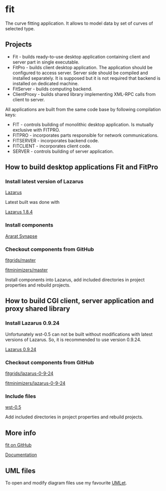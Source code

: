 # fit

The curve fitting application. It allows to model data by set of curves of selected type.

## Projects

- Fit - builds ready-to-use desktop application containing client and server part in single executable.
- FitPro - builds client desktop application. The application should be configured to access server. 
Server side should be compiled and installed separately. It is supposed but it is not required that
backend is installed on dedicated machine.
- FitServer - builds computing backend.
- ClientProxy - builds shared library implementing XML-RPC calls from client to server.

All applications are built from the same code base by following compilation keys:
- FIT - controls building of monolithic desktop application. Is mutually exclusive with FITPRO.
- FITPRO - incorporates parts responsible for network communications.
- FITSERVER - incorporates backend code.
- FITCLIENT - incorporates client code.
- SERVER - controls building of server application.

## How to build desktop applications Fit and FitPro

### Install latest version of Lazarus

[Lazarus](https://www.lazarus-ide.org/index.php?page=downloads)

Latest built was done with

[Lazarus 1.8.4](https://sourceforge.net/projects/lazarus/files/Lazarus%20Windows%2064%20bits/Lazarus%201.8.4/lazarus-1.8.4-fpc-3.0.4-win64.exe/download)

### Install components

[Ararat Synapse](http://www.ararat.cz/synapse/doku.php/download)

### Checkout components from GitHub

[fitgrids/master](https://github.com/dvmorozov/fitgrids/tree/master)

[fitminimizers/master](https://github.com/dvmorozov/fitminimizers/tree/master)

Install components into Lazarus, add included directories in project properties and rebuild projects.

## How to build CGI client, server application and proxy shared library

### Install Lazarus 0.9.24

Unfortunately wst-0.5 can not be built without modifications with latest versions of Lazarus.
So, it is recommended to use version 0.9.24.

[Lazarus 0.9.24](https://sourceforge.net/projects/lazarus/files/Lazarus%20Windows%2032%20bits/Old%20releases/Lazarus%200.9.24/Lazarus-0.9.24-fpc-2.2.0-20071114-win32.exe/download)

### Checkout components from GitHub

[fitgrids/lazarus-0-9-24](https://github.com/dvmorozov/fitgrids/tree/lazarus-0-9-24)

[fitminimizers/lazarus-0-9-24](https://github.com/dvmorozov/fitminimizers/tree/lazarus-0-9-24)

### Include files

[wst-0.5](https://osdn.net/projects/sfnet_lazarus-ccr/downloads/Web%20Service%20Toolkit/Web%20Service%20Toolkit%200.5/wst-0.5.zip/)

Add included directories in project properties and rebuild projects.

## More info

[fit on GitHub](https://dvmorozov.github.io/fit/)

[Documentation](https://dvmorozov.github.io/fit/doc/index.html)

## UML files

To open and modify diagram files use my favourite [UMLet](https://www.umlet.com/). 
